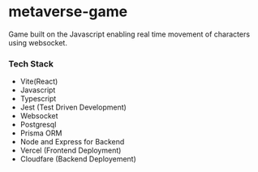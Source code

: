 # metaverse-game
Game built on the Javascript enabling real time movement of characters using websocket.
### Tech Stack
- Vite(React)
- Javascript
- Typescript
- Jest (Test Driven Development)
- Websocket
- Postgresql
- Prisma ORM
- Node and Express for Backend
- Vercel (Frontend Deployment)
- Cloudfare (Backend Deployement)
